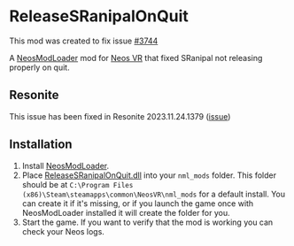# ReleaseSRanipalOnQuit

This mod was created to fix issue [#3744](https://github.com/Neos-Metaverse/NeosPublic/issues/3744)

A [NeosModLoader](https://github.com/zkxs/NeosModLoader) mod for [Neos VR](https://neos.com/) that fixed SRanipal not releasing properly on quit.

## Resonite
This issue has been fixed in Resonite 2023.11.24.1379 ([issue](https://github.com/Yellow-Dog-Man/Resonite-Issues/issues/746))

## Installation
1. Install [NeosModLoader](https://github.com/zkxs/NeosModLoader).
2. Place [ReleaseSRanipalOnQuit.dll](https://github.com/hantabaru1014/ReleaseSRanipalOnQuit/releases/latest/download/ReleaseSRanipalOnQuit.dll) into your `nml_mods` folder. This folder should be at `C:\Program Files (x86)\Steam\steamapps\common\NeosVR\nml_mods` for a default install. You can create it if it's missing, or if you launch the game once with NeosModLoader installed it will create the folder for you.
3. Start the game. If you want to verify that the mod is working you can check your Neos logs.
